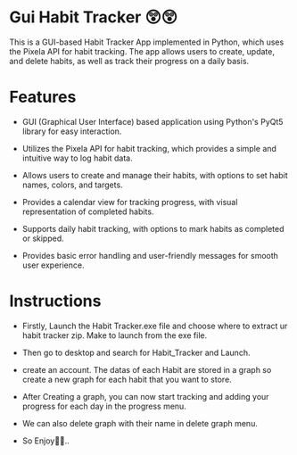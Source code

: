
# Gui Habit Tracker 😲😲

This is a GUI-based Habit Tracker App implemented in Python, which uses the Pixela API for habit tracking. The app allows users to create, update, and delete habits, as well as track their progress on a daily basis.

# Features
- GUI (Graphical User Interface) based application using Python's PyQt5 library for easy interaction.

- Utilizes the Pixela API for habit tracking, which provides a simple and intuitive way to log habit data.
- Allows users to create and manage their habits, with options to set habit names, colors, and targets.
- Provides a calendar view for tracking progress, with visual representation of completed habits.
- Supports daily habit tracking, with options to mark habits as completed or skipped.
- Provides basic error handling and user-friendly messages for smooth user experience.

# Instructions

- Firstly, Launch the Habit Tracker.exe file and choose where to extract ur habit tracker zip. Make to launch from the exe file.

- Then go to desktop and search for Habit_Tracker and Launch.

- create an account. The datas of each Habit are stored in a graph so create a new graph for each habit that you want to store.

- After Creating a graph, you can now start tracking and adding your progress for each day in the progress menu.

- We can also delete graph with their name in delete graph menu.

- So Enjoy🤗🤗..

